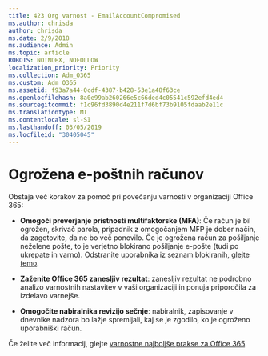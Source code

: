 ```yaml
---
title: 423 Org varnost - EmailAccountCompromised
ms.author: chrisda
author: chrisda
ms.date: 2/9/2018
ms.audience: Admin
ms.topic: article
ROBOTS: NOINDEX, NOFOLLOW
localization_priority: Priority
ms.collection: Adm_O365
ms.custom: Adm_O365
ms.assetid: f93a7a44-0cdf-4387-b428-53e1a48f63ce
ms.openlocfilehash: 8a0e99ab260266e5c66ded4c05541c592efd4ed4
ms.sourcegitcommit: f1c96fd3890d4e211f7d6bf73b9105fdaab2e11c
ms.translationtype: MT
ms.contentlocale: sl-SI
ms.lasthandoff: 03/05/2019
ms.locfileid: "30405045"
---
```

# <a name="compromised-email-accounts"></a>Ogrožena e-poštnih računov

Obstaja več korakov za pomoč pri povečanju varnosti v organizaciji Office 365:
  
- **Omogoči preverjanje pristnosti multifaktorske (MFA)**: Če račun je bil ogrožen, skrivač parola, pripadnik z omogočanjem MFP je dober način, da zagotovite, da ne bo več ponovilo. Če je ogrožena račun za pošiljanje neželene pošte, to je verjetno blokirano pošiljanje e-pošte (tudi po ukrepate in varno). Odstranite uporabnika iz seznam blokiranih, glejte [temo](https://technet.microsoft.com/library/ms.exch.eac.actioncenter.aspx).
    
- **Zaženite Office 365 zanesljiv rezultat**: zanesljiv rezultat ne podrobno analizo varnostnih nastavitev v vaši organizaciji in ponuja priporočila za izdelavo varnejše.
    
- **Omogočite nabiralnika revizijo sečnje**: nabiralnik, zapisovanje v dnevnike nadzora bo lažje spremljali, kaj se je zgodilo, ko je ogroženo uporabniški račun.
    
Če želite več informacij, glejte [varnostne najboljše prakse za Office 365](https://support.office.com/article/9295e396-e53d-49b9-ae9b-0b5828cdedc3.aspx).
  

